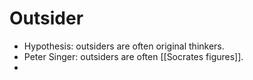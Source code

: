 # Outsider
- Hypothesis: outsiders are often original thinkers.
- Peter Singer: outsiders are often [[Socrates figures]].
- 
